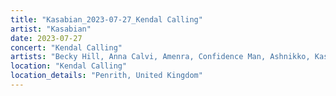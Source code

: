 ```yaml
---
title: "Kasabian_2023-07-27_Kendal Calling"
artist: "Kasabian"
date: 2023-07-27
concert: "Kendal Calling"
artists: "Becky Hill, Anna Calvi, Amenra, Confidence Man, Ashnikko, Kasabian, Blossoms, beabadoobee, Aitch, Cian Ducrot, Adekunle GOLD, Girls of the Internet"
location: "Kendal Calling"
location_details: "Penrith, United Kingdom"
---
```

